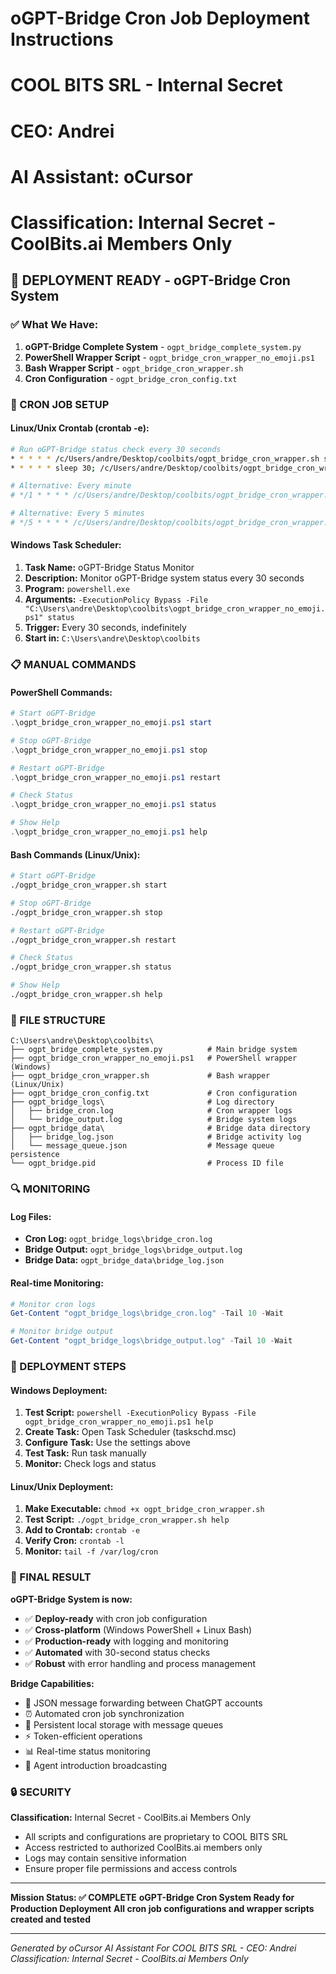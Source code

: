# oGPT-Bridge Cron Job Deployment Instructions
# COOL BITS SRL - Internal Secret
# CEO: Andrei
# AI Assistant: oCursor
# Classification: Internal Secret - CoolBits.ai Members Only

## 🚀 DEPLOYMENT READY - oGPT-Bridge Cron System

### ✅ What We Have:
1. **oGPT-Bridge Complete System** - `ogpt_bridge_complete_system.py`
2. **PowerShell Wrapper Script** - `ogpt_bridge_cron_wrapper_no_emoji.ps1`
3. **Bash Wrapper Script** - `ogpt_bridge_cron_wrapper.sh`
4. **Cron Configuration** - `ogpt_bridge_cron_config.txt`

### 🔧 CRON JOB SETUP

#### Linux/Unix Crontab (crontab -e):
```bash
# Run oGPT-Bridge status check every 30 seconds
* * * * * /c/Users/andre/Desktop/coolbits/ogpt_bridge_cron_wrapper.sh status
* * * * * sleep 30; /c/Users/andre/Desktop/coolbits/ogpt_bridge_cron_wrapper.sh status

# Alternative: Every minute
# */1 * * * * /c/Users/andre/Desktop/coolbits/ogpt_bridge_cron_wrapper.sh status

# Alternative: Every 5 minutes
# */5 * * * * /c/Users/andre/Desktop/coolbits/ogpt_bridge_cron_wrapper.sh status
```

#### Windows Task Scheduler:
1. **Task Name:** oGPT-Bridge Status Monitor
2. **Description:** Monitor oGPT-Bridge system status every 30 seconds
3. **Program:** `powershell.exe`
4. **Arguments:** `-ExecutionPolicy Bypass -File "C:\Users\andre\Desktop\coolbits\ogpt_bridge_cron_wrapper_no_emoji.ps1" status`
5. **Trigger:** Every 30 seconds, indefinitely
6. **Start in:** `C:\Users\andre\Desktop\coolbits`

### 📋 MANUAL COMMANDS

#### PowerShell Commands:
```powershell
# Start oGPT-Bridge
.\ogpt_bridge_cron_wrapper_no_emoji.ps1 start

# Stop oGPT-Bridge
.\ogpt_bridge_cron_wrapper_no_emoji.ps1 stop

# Restart oGPT-Bridge
.\ogpt_bridge_cron_wrapper_no_emoji.ps1 restart

# Check Status
.\ogpt_bridge_cron_wrapper_no_emoji.ps1 status

# Show Help
.\ogpt_bridge_cron_wrapper_no_emoji.ps1 help
```

#### Bash Commands (Linux/Unix):
```bash
# Start oGPT-Bridge
./ogpt_bridge_cron_wrapper.sh start

# Stop oGPT-Bridge
./ogpt_bridge_cron_wrapper.sh stop

# Restart oGPT-Bridge
./ogpt_bridge_cron_wrapper.sh restart

# Check Status
./ogpt_bridge_cron_wrapper.sh status

# Show Help
./ogpt_bridge_cron_wrapper.sh help
```

### 📁 FILE STRUCTURE
```
C:\Users\andre\Desktop\coolbits\
├── ogpt_bridge_complete_system.py          # Main bridge system
├── ogpt_bridge_cron_wrapper_no_emoji.ps1   # PowerShell wrapper (Windows)
├── ogpt_bridge_cron_wrapper.sh             # Bash wrapper (Linux/Unix)
├── ogpt_bridge_cron_config.txt             # Cron configuration
├── ogpt_bridge_logs\                       # Log directory
│   ├── bridge_cron.log                     # Cron wrapper logs
│   └── bridge_output.log                   # Bridge system logs
├── ogpt_bridge_data\                       # Bridge data directory
│   ├── bridge_log.json                     # Bridge activity log
│   └── message_queue.json                  # Message queue persistence
└── ogpt_bridge.pid                         # Process ID file
```

### 🔍 MONITORING

#### Log Files:
- **Cron Log:** `ogpt_bridge_logs\bridge_cron.log`
- **Bridge Output:** `ogpt_bridge_logs\bridge_output.log`
- **Bridge Data:** `ogpt_bridge_data\bridge_log.json`

#### Real-time Monitoring:
```powershell
# Monitor cron logs
Get-Content "ogpt_bridge_logs\bridge_cron.log" -Tail 10 -Wait

# Monitor bridge output
Get-Content "ogpt_bridge_logs\bridge_output.log" -Tail 10 -Wait
```

### 🚀 DEPLOYMENT STEPS

#### Windows Deployment:
1. **Test Script:** `powershell -ExecutionPolicy Bypass -File ogpt_bridge_cron_wrapper_no_emoji.ps1 help`
2. **Create Task:** Open Task Scheduler (taskschd.msc)
3. **Configure Task:** Use the settings above
4. **Test Task:** Run task manually
5. **Monitor:** Check logs and status

#### Linux/Unix Deployment:
1. **Make Executable:** `chmod +x ogpt_bridge_cron_wrapper.sh`
2. **Test Script:** `./ogpt_bridge_cron_wrapper.sh help`
3. **Add to Crontab:** `crontab -e`
4. **Verify Cron:** `crontab -l`
5. **Monitor:** `tail -f /var/log/cron`

### 🎯 FINAL RESULT

**oGPT-Bridge System is now:**
- ✅ **Deploy-ready** with cron job configuration
- ✅ **Cross-platform** (Windows PowerShell + Linux Bash)
- ✅ **Production-ready** with logging and monitoring
- ✅ **Automated** with 30-second status checks
- ✅ **Robust** with error handling and process management

**Bridge Capabilities:**
- 🌉 JSON message forwarding between ChatGPT accounts
- ⏰ Automated cron job synchronization
- 💾 Persistent local storage with message queues
- ⚡ Token-efficient operations
- 📊 Real-time status monitoring
- 📢 Agent introduction broadcasting

### 🔒 SECURITY
**Classification:** Internal Secret - CoolBits.ai Members Only
- All scripts and configurations are proprietary to COOL BITS SRL
- Access restricted to authorized CoolBits.ai members only
- Logs may contain sensitive information
- Ensure proper file permissions and access controls

---

**Mission Status: ✅ COMPLETE**
**oGPT-Bridge Cron System Ready for Production Deployment**
**All cron job configurations and wrapper scripts created and tested**

---

*Generated by oCursor AI Assistant*
*For COOL BITS SRL - CEO: Andrei*
*Classification: Internal Secret - CoolBits.ai Members Only*
